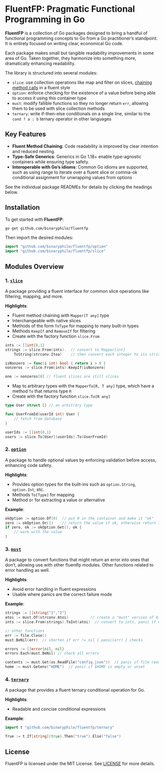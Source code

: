 # FluentFP: Pragmatic Functional Programming in Go

**FluentFP** is a collection of Go packages designed to bring a handful of functional
programming concepts to Go from a Go practitioner’s standpoint. It is entirely focused on
writing clear, economical Go code.

Each package makes small but tangible readability improvements in some area of Go.  Taken
together, they harmonize into something more, dramatically enhancing readability.

The library is structured into several modules:

-   `slice`: use collection operations like map and filter on slices, [chaining method
    calls](https://en.wikipedia.org/wiki/Method_chaining) in a fluent style
-   `option`: enforce checking for the existence of a value before being able to access it
    using this container type
-   `must`: modify fallible functions so they no longer return `err`, allowing them to be
    used with slice collection methods
-   `ternary`: write if-then-else conditionals on a single line, similar to the
    `cond ? a : b` ternary operator in other languages

## Key Features

-   **Fluent Method Chaining**: Code readability is improved by clear intention and reduced
    nesting.
-   **Type-Safe Generics**: Generics in Go 1.18+ enable type-agnostic containers while
    ensuring type safety.
-   **Interoperable with Go’s idioms**: Common Go idioms are supported, such as using range
    to iterate over a fluent slice or comma-ok conditional assignment for unwrapping values
    from options

See the individual package READMEs for details by clicking the headings below.

## Installation

To get started with **FluentFP**:

``` bash
go get github.com/binaryphile/fluentfp
```

Then import the desired modules:

``` go
import "github.com/binaryphile/fluentfp/option"
import "github.com/binaryphile/fluentfp/slice"
```

## Modules Overview

### 1. [`slice`](slice/README.md)

A package providing a fluent interface for common slice operations like filtering, mapping,
and more.

**Highlights**:

-   Fluent method chaining with `Mapper[T any]` type
-   Interchangeable with native slices
-   Methods of the form `ToType` for mapping to many built-in types
-   Methods `KeepIf` and `RemoveIf` for filtering
-   Create with the factory function `slice.From`

``` go
ints := []int{0,1}
strings := slice.From(ints).  // convert to Mapper[int]
    ToString(strconv.Itoa)    // then convert each integer to its string

isNonzero := func(i int) bool { return i > 0 }
nonzeros := slice.From(ints).KeepIf(isNonzero)

one := nonzeros[0] // fluent slices are still slices
```

-    Map to arbitrary types with the `MapperTo[R, T any]` type, which have a method `To` that returns type `R`
-    Create with the factory function `slice.To[R any]`

```go
type User struct {} // an arbitrary type

func UserFromId(userId int) User {
	// fetch from database
}

userIds := []int{0,1}
users := slice.To[User](userIds).To(UserFromId)
```

### 2. [`option`](option/README.md)

A package to handle optional values by enforcing validation before access, enhancing code
safety.

**Highlights**:

-   Provides option types for the built-ins such as `option.String`, `option.Int`, etc.
-   Methods `To[Type]` for mapping
-   Method `Or` for extracting a value or alternative

**Example**:

``` go
okOption := option.Of(0)  // put 0 in the container and make it "ok"
zero := okOption.Or(1)    // return the value if ok, otherwise return 1
if zero, ok := okOption.Get(); ok {
    // work with the value
}
```

### 3. [`must`](must/README.md)

A package to convert functions that might return an error into ones that don’t, allowing use
with other fluentfp modules. Other functions related to error handling as well.

**Highlights**:

-   Avoid error handling in fluent expressions
-   Usable where panics are the correct failure mode

**Example**:

``` go
strings := []string{"1","2"}
atoi := must.Of(strconv.Atoi)          // create a "must" version of Atoi
ints := slice.From(strings).ToInt(atoi)  // convert to ints, panic if error

// other functions
err := file.Close()
must.BeNil(err)  // shorten if err != nil { panic(err) } checks

errors := []error{nil, nil}
errors.Each(must.BeNil) // check all errors

contents := must.Get(os.ReadFile("config.json"))  // panic if file read fails
home := must.Getenv("HOME")  // panic if $HOME is empty or unset
```

### 4. [`ternary`](ternary/README.md)

A package that provides a fluent ternary conditional operation for Go.

**Highlights**:

-   Readable and concise conditional expressions

**Example**:

``` go
import t "github.com/binaryphile/fluentfp/ternary"

True := t.If[string](true).Then("true").Else("false")
```

## License

FluentFP is licensed under the MIT License. See [LICENSE](LICENSE) for more details.
